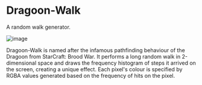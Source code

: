 # Dragoon-Walk
A random walk generator.

![image](https://cloud.githubusercontent.com/assets/8551479/9174941/033ca90e-3f51-11e5-9381-c722d4e416b3.png)

Dragoon-Walk is named after the infamous pathfinding behaviour of the Dragoon from StarCraft: Brood War. It performs a long random walk in 2-dimensional space and draws the frequency histogram of steps it arrived on the screen, creating a unique effect. Each pixel's colour is specified by RGBA values generated based on the frequency of hits on the pixel.
